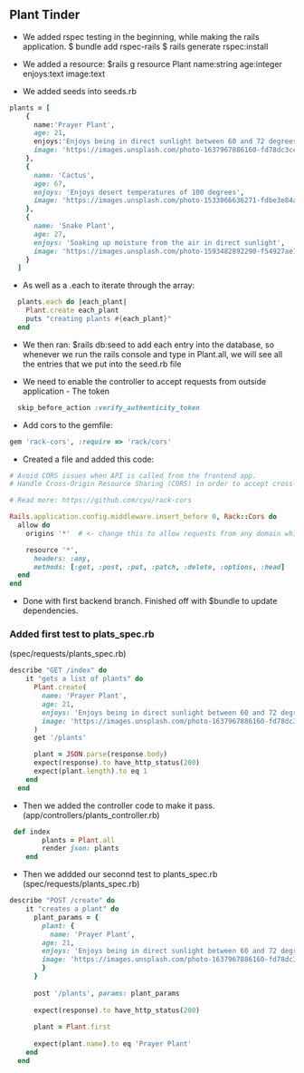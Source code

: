 ## Plant Tinder 

- We added rspec testing in the beginning, while making the rails application.
$ bundle add rspec-rails
$ rails generate rspec:install

- We added a resource: $rails g resource Plant name:string age:integer enjoys:text image:text

- We added seeds into seeds.rb
```rb
plants = [
    {
      name:'Prayer Plant',
      age: 21,
      enjoys:'Enjoys being in direct sunlight between 60 and 72 degrees',
      image: 'https://images.unsplash.com/photo-1637967886160-fd78dc3ce3f5?ixlib=rb-4.0.3&ixid=M3wxMjA3fDB8MHxzZWFyY2h8MTV8fHByYXllciUyMHBsYW50c3xlbnwwfHwwfHx8MA%3D%3D&auto=format&fit=crop&w=400&q=60'
    },
    {
      name: 'Cactus',
      age: 67,
      enjoys: 'Enjoys desert temperatures of 100 degrees',
      image: 'https://images.unsplash.com/photo-1533066636271-fdbe3e84ad80?ixlib=rb-4.0.3&ixid=M3wxMjA3fDB8MHxzZWFyY2h8Mnx8Y2FjdHVzfGVufDB8fDB8fHww&auto=format&fit=crop&w=400&q=60'
    },
    {
      name: 'Snake Plant',
      age: 27,
      enjoys: 'Soaking up moisture from the air in direct sunlight',
      image: 'https://images.unsplash.com/photo-1593482892290-f54927ae1bb6?ixlib=rb-4.0.3&ixid=M3wxMjA3fDB8MHxzZWFyY2h8Mnx8U25ha2UlMjBwbGFudHxlbnwwfHwwfHx8MA%3D%3D&auto=format&fit=crop&w=400&q=60'
    }
  ]
```

- As well as a .each to iterate through the array:
```rb
  plants.each do |each_plant|
    Plant.create each_plant
    puts "creating plants #{each_plant}"
  end
```

- We then ran: $rails db:seed to add each entry into the database, so whenever we run the rails console and type in Plant.all, we will see all the entries that we put into the seed.rb file

- We need to enable the controller to accept requests from outside application - The token
```rb
  skip_before_action :verify_authenticity_token
```

- Add cors to the gemfile: 
```rb
gem 'rack-cors', :require => 'rack/cors'
```

- Created a file and added this code: 
```rb 
# Avoid CORS issues when API is called from the frontend app.
# Handle Cross-Origin Resource Sharing (CORS) in order to accept cross-origin AJAX requests.

# Read more: https://github.com/cyu/rack-cors

Rails.application.config.middleware.insert_before 0, Rack::Cors do
  allow do
    origins '*'  # <- change this to allow requests from any domain while in development.

    resource '*',
      headers: :any,
      methods: [:get, :post, :put, :patch, :delete, :options, :head]
  end
end
```

- Done with first backend branch. Finished off with $bundle to update dependencies.

### Added first test to plats_spec.rb
(spec/requests/plants_spec.rb)

```rb
describe "GET /index" do
    it "gets a list of plants" do
      Plant.create(
        name: 'Prayer Plant',
        age: 21,
        enjoys: 'Enjoys being in direct sunlight between 60 and 72 degrees',
        image: 'https://images.unsplash.com/photo-1637967886160-fd78dc3ce3f5?ixlib=rb-4.0.3&ixid=M3wxMjA3fDB8MHxzZWFyY2h8MTV8fHByYXllciUyMHBsYW50c3xlbnwwfHwwfHx8MA%3D%3D&auto=format&fit=crop&w=400&q=60'
      )
      get '/plants'

      plant = JSON.parse(response.body)
      expect(response).to have_http_status(200)
      expect(plant.length).to eq 1
    end
  end
```

- Then we added the controller code to make it pass.
(app/controllers/plants_controller.rb)
```rb
 def index
        plants = Plant.all
        render json: plants
    end
```

- Then we addded our seconnd test to plants_spec.rb (spec/requests/plants_spec.rb)
```rb
describe "POST /create" do
    it "creates a plant" do
      plant_params = {
        plant: {
          name: 'Prayer Plant',
        age: 21,
        enjoys: 'Enjoys being in direct sunlight between 60 and 72 degrees',
        image: 'https://images.unsplash.com/photo-1637967886160-fd78dc3ce3f5?ixlib=rb-4.0.3&ixid=M3wxMjA3fDB8MHxzZWFyY2h8MTV8fHByYXllciUyMHBsYW50c3xlbnwwfHwwfHx8MA%3D%3D&auto=format&fit=crop&w=400&q=60'
        }
      }
  
      post '/plants', params: plant_params
  
      expect(response).to have_http_status(200)
  
      plant = Plant.first
  
      expect(plant.name).to eq 'Prayer Plant'
    end
  end
```